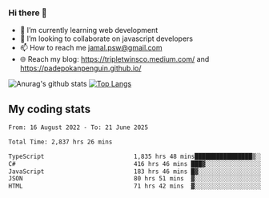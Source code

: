 ### Hi there 👋

<!--
**padepokanpenguin/padepokanpenguin** is a ✨ _special_ ✨ repository because its `README.md` (this file) appears on your GitHub profile.
-->

- 🌱 I’m currently learning  web development
- 👯 I’m looking to collaborate on javascript developers
- 📫 How to reach me jamal.psw@gmail.com
- 🌐 Reach my blog:
   https://tripletwinsco.medium.com/ and
   https://padepokanpenguin.github.io/

![Anurag's github stats](https://github-readme-stats.vercel.app/api?username=padepokanpenguin&count_private=true&disable_animations=false&show_icons=true&theme=default)
[![Top Langs](https://github-readme-stats.vercel.app/api/top-langs/?username=padepokanpenguin&theme=default&layout=compact)](https://github.com/padepokanpenguin)

## My coding stats

<!--START_SECTION:waka-->

```txt
From: 16 August 2022 - To: 21 June 2025

Total Time: 2,837 hrs 26 mins

TypeScript                         1,835 hrs 48 mins████████████████▒░░░░░░░░   64.70 %
C#                                 416 hrs 46 mins ███▓░░░░░░░░░░░░░░░░░░░░░   14.69 %
JavaScript                         183 hrs 46 mins █▓░░░░░░░░░░░░░░░░░░░░░░░   06.48 %
JSON                               80 hrs 51 mins  ▓░░░░░░░░░░░░░░░░░░░░░░░░   02.85 %
HTML                               71 hrs 42 mins  ▓░░░░░░░░░░░░░░░░░░░░░░░░   02.53 %
```

<!--END_SECTION:waka-->


